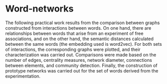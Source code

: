 # Word-networks

The following practical work results from the comparison between graphs constructed from interactions between words. On one hand, there are relationships between words that arise from an experiment of free associations, and on the other hand, the semantic distances calculated between the same words (the embedding used is word2vec). For both sets of interactions, the corresponding graphs were plotted, and their characterization was carried out. Comparisons were made based on the number of edges, centrality measures, network diameter, connections between elements, and community detection. Finally, the construction of prototype networks was carried out for the set of words derived from the experimentation.
